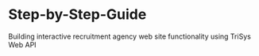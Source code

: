 # Step-by-Step-Guide
Building interactive recruitment agency web site functionality using TriSys Web API
